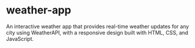 # weather-app
An interactive weather app that provides real-time weather updates for any city using WeatherAPI, with a responsive design built with HTML, CSS, and JavaScript.
